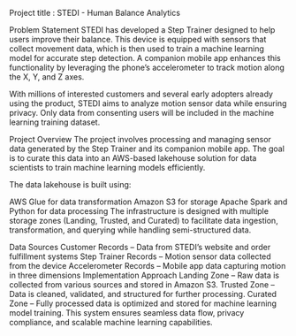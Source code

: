 Project title : STEDI - Human Balance Analytics 

Problem Statement
STEDI has developed a Step Trainer designed to help users improve their balance. This device is equipped with sensors that collect movement data, which is then used to train a machine learning model for accurate step detection. A companion mobile app enhances this functionality by leveraging the phone’s accelerometer to track motion along the X, Y, and Z axes.

With millions of interested customers and several early adopters already using the product, STEDI aims to analyze motion sensor data while ensuring privacy. Only data from consenting users will be included in the machine learning training dataset.

Project Overview
The project involves processing and managing sensor data generated by the Step Trainer and its companion mobile app. The goal is to curate this data into an AWS-based lakehouse solution for data scientists to train machine learning models efficiently.

The data lakehouse is built using:

AWS Glue for data transformation
Amazon S3 for storage
Apache Spark and Python for data processing
The infrastructure is designed with multiple storage zones (Landing, Trusted, and Curated) to facilitate data ingestion, transformation, and querying while handling semi-structured data.

Data Sources
Customer Records – Data from STEDI’s website and order fulfillment systems
Step Trainer Records – Motion sensor data collected from the device
Accelerometer Records – Mobile app data capturing motion in three dimensions
Implementation Approach
Landing Zone – Raw data is collected from various sources and stored in Amazon S3.
Trusted Zone – Data is cleaned, validated, and structured for further processing.
Curated Zone – Fully processed data is optimized and stored for machine learning model training.
This system ensures seamless data flow, privacy compliance, and scalable machine learning capabilities.
